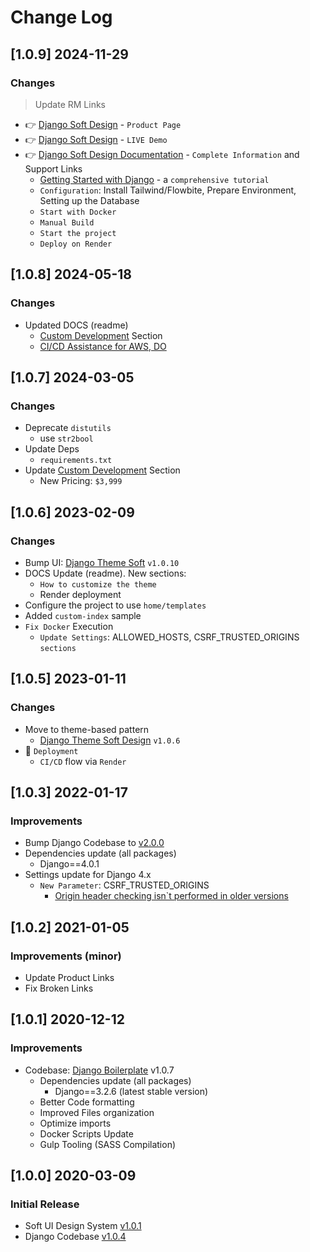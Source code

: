 # Change Log

## [1.0.9] 2024-11-29
### Changes

> Update RM Links

- 👉 [Django Soft Design](https://app-generator.dev/product/soft-ui-design/django/) - `Product Page`
- 👉 [Django Soft Design](https://django-soft-ui-free.appseed-srv1.com/) - `LIVE Demo` 
- 👉 [Django Soft Design Documentation](https://app-generator.dev/docs/products/django/soft-ui-design/index.html) - `Complete Information` and Support Links
  - [Getting Started with Django](https://app-generator.dev/docs/technologies/django/index.html) - a `comprehensive tutorial`
  - `Configuration`: Install Tailwind/Flowbite, Prepare Environment, Setting up the Database 
  - `Start with Docker`
  - `Manual Build`
  - `Start the project`
  - `Deploy on Render`

## [1.0.8] 2024-05-18
### Changes

- Updated DOCS (readme)
  - [Custom Development](https://appseed.us/custom-development/) Section
  - [CI/CD Assistance for AWS, DO](https://appseed.us/terms/#section-ci-cd)

## [1.0.7] 2024-03-05
### Changes

- Deprecate `distutils`
  - use `str2bool`
- Update Deps 
  - `requirements.txt` 
- Update [Custom Development](https://appseed.us/custom-development/) Section
  - New Pricing: `$3,999`

## [1.0.6] 2023-02-09
### Changes

- Bump UI: [Django Theme Soft](https://github.com/app-generator/django-theme-soft-design) `v1.0.10`
- DOCS Update (readme). New sections:
  - `How to customize the theme`
  - Render deployment
- Configure the project to use `home/templates`
- Added `custom-index` sample
- `Fix Docker` Execution
  - `Update Settings`: ALLOWED_HOSTS, CSRF_TRUSTED_ORIGINS `sections`

## [1.0.5] 2023-01-11
### Changes

- Move to theme-based pattern
  - [Django Theme Soft Design](https://github.com/app-generator/django-theme-soft-design) `v1.0.6`
- 🚀 `Deployment` 
  - `CI/CD` flow via `Render`

## [1.0.3] 2022-01-17
### Improvements

- Bump Django Codebase to [v2.0.0](https://github.com/app-generator/boilerplate-code-django/releases)
- Dependencies update (all packages) 
  - Django==4.0.1
- Settings update for Django 4.x
  - `New Parameter`: CSRF_TRUSTED_ORIGINS
    - [Origin header checking isn`t performed in older versions](https://docs.djangoproject.com/en/4.0/ref/settings/#csrf-trusted-origins)  

## [1.0.2] 2021-01-05
### Improvements (minor)

- Update Product Links
- Fix Broken Links

## [1.0.1] 2020-12-12
### Improvements

- Codebase: [Django Boilerplate](https://github.com/app-generator/boilerplate-code-django) v1.0.7
  - Dependencies update (all packages) 
    - Django==3.2.6 (latest stable version)
  - Better Code formatting
  - Improved Files organization
  - Optimize imports
  - Docker Scripts Update
  - Gulp Tooling  (SASS Compilation) 

## [1.0.0] 2020-03-09
### Initial Release

- Soft UI Design System [v1.0.1](https://github.com/creativetimofficial/soft-ui-design-system/releases)
- Django Codebase [v1.0.4](https://github.com/app-generator/boilerplate-code-django)

